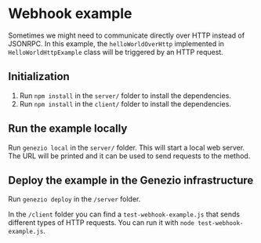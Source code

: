 # Webhook example

Sometimes we might need to communicate directly over HTTP instead of JSONRPC. In this example, the `helloWorldOverHttp` implemented in `HelloWorldHttpExample` class will be triggered by an HTTP request.

## Initialization

1. Run `npm install` in the `server/` folder to install the dependencies.
2. Run `npm install` in the `client/` folder to install the dependencies.

## Run the example locally

Run `genezio local` in the `server/` folder. This will start a local web server. The URL will be printed and it can be used to send requests to the method.

## Deploy the example in the Genezio infrastructure

Run `genezio deploy` in the `/server` folder.

In the `/client` folder you can find a `test-webhook-example.js` that sends different types of HTTP requests. You can run it with `node test-webhook-example.js`.
